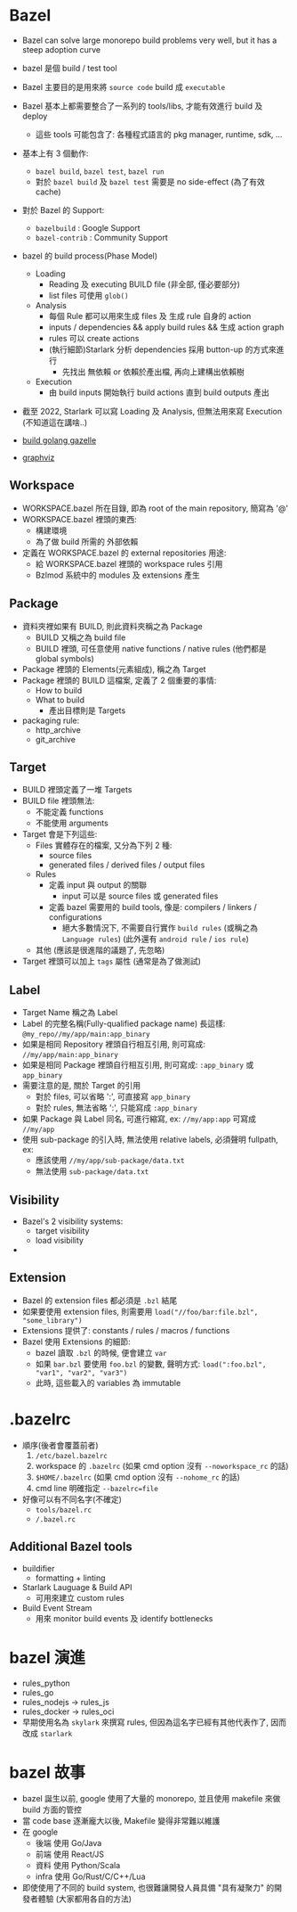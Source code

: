 # Bazel

- Bazel can solve large monorepo build problems very well, but it has a steep adoption curve
- bazel 是個 build / test tool
- Bazel 主要目的是用來將 `source code` build 成 `executable`
- Bazel 基本上都需要整合了一系列的 tools/libs, 才能有效進行 build 及 deploy
  - 這些 tools 可能包含了: 各種程式語言的 pkg manager, runtime, sdk, …
- 基本上有 3 個動作:
  - `bazel build`, `bazel test`, `bazel run`
  - 對於 `bazel build` 及 `bazel test` 需要是 no side-effect (為了有效 cache)
- 對於 Bazel 的 Support:
  - `bazelbuild` : Google Support
  - `bazel-contrib` : Community Support
- bazel 的 build process(Phase Model)
  - Loading
    - Reading 及 executing BUILD file (非全部, 僅必要部分)
    - list files 可使用 `glob()`
  - Analysis
    - 每個 Rule 都可以用來生成 files 及 生成 rule 自身的 action
    - inputs / dependencies && apply build rules && 生成 action graph
    - rules 可以 create actions
    - (執行細節)Starlark 分析 dependencies 採用 button-up 的方式來進行
      - 先找出 無依賴 or 依賴於產出檔, 再向上建構出依賴樹
  - Execution
    - 由 build inputs 開始執行 build actions 直到 build outputs 產出
- 截至 2022, Starlark 可以寫 Loading 及 Analysis, 但無法用來寫 Execution (不知道這在講啥..)

- [build golang gazelle](https://earthly.dev/blog/build-golang-bazel-gazelle/)
- [graphviz](http://www.webgraphviz.com/)

## Workspace

- WORKSPACE.bazel 所在目錄, 即為 root of the main repository, 簡寫為 '@'
- WORKSPACE.bazel 裡頭的東西:
  - 構建環境
  - 為了做 build 所需的 外部依賴
- 定義在 WORKSPACE.bazel 的 external repositories 用途:
  - 給 WORKSPACE.bazel 裡頭的 workspace rules 引用
  - Bzlmod 系統中的 modules 及 extensions 產生

## Package

- 資料夾裡如果有 BUILD, 則此資料夾稱之為 Package
  - BUILD 又稱之為 build file
  - BUILD 裡頭, 可任意使用 native functions / native rules (他們都是 global symbols)
- Package 裡頭的 Elements(元素組成), 稱之為 Target
- Package 裡頭的 BUILD 這檔案, 定義了 2 個重要的事情:
  - How to build
  - What to build
    - 產出目標則是 Targets
- packaging rule:
  - http_archive
  - git_archive

## Target

- BUILD 裡頭定義了一堆 Targets
- BUILD file 裡頭無法:
  - 不能定義 functions
  - 不能使用 arguments
- Target 會是下列這些:
  - Files 實體存在的檔案, 又分為下列 2 種:
    - source files
    - generated files / derived files / output files
  - Rules
    - 定義 input 與 output 的關聯
      - input 可以是 source files 或 generated files
    - 定義 bazel 需要用的 build tools, 像是: compilers / linkers / configurations
      - 絕大多數情況下, 不需要自行實作 `build rules` (或稱之為 `Language rules`) (此外還有 `android rule` / `ios rule`)
  - 其他 (應該是很進階的議題了, 先忽略)
- Target 裡頭可以加上 `tags` 屬性 (通常是為了做測試)

## Label

- Target Name 稱之為 Label
- Label 的完整名稱(Fully-qualified package name) 長這樣: `@my_repo//my/app/main:app_binary`
- 如果是相同 Repository 裡頭自行相互引用, 則可寫成: `//my/app/main:app_binary`
- 如果是相同 Package 裡頭自行相互引用, 則可寫成: `:app_binary` 或 `app_binary`
- 需要注意的是, 關於 Target 的引用
  - 對於 files, 可以省略 ':', 可直接寫 `app_binary`
  - 對於 rules, 無法省略 ':', 只能寫成 `:app_binary`
- 如果 Package 與 Label 同名, 可進行縮寫, ex: `//my/app:app` 可寫成 `//my/app`
- 使用 sub-package 的引入時, 無法使用 relative labels, 必須聲明 fullpath, ex:
  - 應該使用 `//my/app/sub-package/data.txt`
  - 無法使用 `sub-package/data.txt`

## Visibility

- Bazel's 2 visibility systems:
  - target visibility
  - load visibility
-

## Extension

- Bazel 的 extension files 都必須是 `.bzl` 結尾
- 如果要使用 extension files, 則需要用 `load("//foo/bar:file.bzl", "some_library")`
- Extensions 提供了: constants / rules / macros / functions
- Bazel 使用 Extensions 的細節:
  - bazel 讀取 `.bzl` 的時候, 便會建立 `var`
  - 如果 `bar.bzl` 要使用 `foo.bzl` 的變數, 聲明方式: `load(":foo.bzl", "var1", "var2", "var3")`
  - 此時, 這些載入的 variables 為 immutable

# .bazelrc

- 順序(後者會覆蓋前者)
  1. `/etc/bazel.bazelrc`
  2. workspace 的 `.bazelrc` (如果 cmd option 沒有 `--noworkspace_rc` 的話)
  3. `$HOME/.bazelrc` (如果 cmd option 沒有 `--nohome_rc` 的話)
  4. cmd line 明確指定 `--bazelrc=file`
- 好像可以有不同名字(不確定)
  - `tools/bazel.rc`
  - `/.bazel.rc`

## Additional Bazel tools

- buildifier
  - formatting + linting
- Starlark Lauguage & Build API
  - 可用來建立 custom rules
- Build Event Stream
  - 用來 monitor build events 及 identify bottlenecks

# bazel 演進

- rules_python
- rules_go
- rules_nodejs -> rules_js
- rules_docker -> rules_oci
- 早期使用名為 `skylark` 來撰寫 rules, 但因為這名字已經有其他代表作了, 因而改成 `starlark`

# bazel 故事

- bazel 誕生以前, google 使用了大量的 monorepo, 並且使用 makefile 來做 build 方面的管控
- 當 code base 逐漸龐大以後, Makefile 變得非常難以維護
- 在 google
  - 後端 使用 Go/Java
  - 前端 使用 React/JS
  - 資料 使用 Python/Scala
  - infra 使用 Go/Rust/C/C++/Lua
- 即使使用了不同的 build system, 也很難讓開發人員具備 "具有凝聚力" 的開發者體驗 (大家都用各自的方法)
